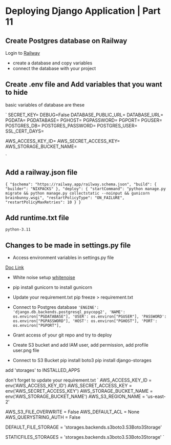 # Deploying Django Application | Part 11

## Create Postgres database on Railway
Login to [Railway](https://railway.app?referralCode=4hWimF)
- create a database and copy variables 
- connect the database with your project


## Create .env file and Add variables that you want to hide

basic variables of database are these

`
SECRET_KEY=
DEBUG=False
DATABASE_PUBLIC_URL=
DATABASE_URL=
PGDATA=
PGDATABASE=
PGHOST=
PGPASSWORD=
PGPORT=
PGUSER=
POSTGRES_DB=
POSTGRES_PASSWORD=
POSTGRES_USER=
SSL_CERT_DAYS=

AWS_ACCESS_KEY_ID=
AWS_SECRET_ACCESS_KEY=
AWS_STORAGE_BUCKET_NAME=

`

## Add a railway.json file 

`
{
    "$schema": "https://railway.app/railway.schema.json",
    "build": {
        "builder": "NIXPACKS"
    },
    "deploy": {
        "startCommand": "python manage.py migrate && python manage.py collectstatic --noinput && gunicorn brainbunny.wsgi",
        "restartPolicyType": "ON_FAILURE",
        "restartPolicyMaxRetries": 10
    }
}
`

## Add runtime.txt file

`
python-3.11
`

## Changes to be made in settings.py file

- Access environment variables in settings.py file

[Doc Link](https://pypi.org/project/django-environ/)

- White noise setup
[whitenoise](https://pypi.org/project/whitenoise/)

- pip install gunicorn
to install gunicorn

- Update your requirement.txt
pip freeze > requirement.txt

- Connect to Postgres database
`
'ENGINE': 'django.db.backends.postgresql_psycopg2',
'NAME': os.environ["PGDATABASE"],
'USER': os.environ["PGUSER"],
'PASSWORD': os.environ["PGPASSWORD"],
'HOST': os.environ["PGHOST"],
'PORT': os.environ["PGPORT"],
`

- Grant access of your git repo and try to deploy


- Create S3 bucket and add IAM user, add permission, add profile user.png file 

- Connect to S3 Bucket
pip install boto3
pip install django-storages

add 'storages' to INSTALLED_APPS

don't forget to update your requirement.txt
`
AWS_ACCESS_KEY_ID = env('AWS_ACCESS_KEY_ID')
AWS_SECRET_ACCESS_KEY = env('AWS_SECRET_ACCESS_KEY')
AWS_STORAGE_BUCKET_NAME = env('AWS_STORAGE_BUCKET_NAME')
AWS_S3_REGION_NAME = 'us-east-2' 

AWS_S3_FILE_OVERWRITE = False
AWS_DEFAULT_ACL = None
AWS_QUERYSTRING_AUTH = False

DEFAULT_FILE_STORAGE = 'storages.backends.s3boto3.S3Boto3Storage'

STATICFILES_STORAGES = 'storages.backends.s3boto3.S3Boto3Storage'
`
